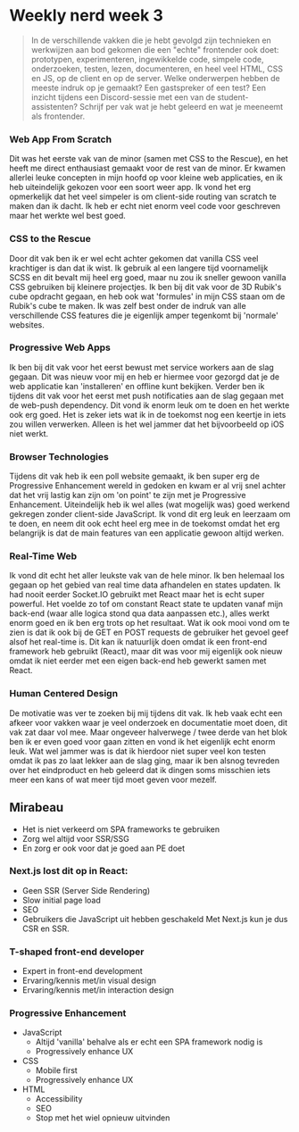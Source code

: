 # Weekly nerd week 3
> In de verschillende vakken die je hebt gevolgd zijn technieken en werkwijzen aan bod gekomen die een "echte" frontender ook doet: prototypen, experimenteren, ingewikkelde code, simpele code, onderzoeken, testen, lezen, documenteren, en heel veel HTML, CSS en JS, op de client en op de server. Welke onderwerpen hebben de meeste indruk op je gemaakt? Een gastspreker of een test? Een inzicht tijdens een Discord-sessie met een van de student-assistenten? Schrijf per vak wat je hebt geleerd en wat je meeneemt als frontender.

### Web App From Scratch
Dit was het eerste vak van de minor (samen met CSS to the Rescue), en het heeft me direct enthausiast gemaakt voor de rest van de minor. Er kwamen allerlei leuke concepten in mijn hoofd op voor kleine web applicaties, en ik heb uiteindelijk gekozen voor een soort weer app. Ik vond het erg opmerkelijk dat het veel simpeler is om client-side routing van scratch te maken dan ik dacht. Ik heb er echt niet enorm veel code voor geschreven maar het werkte wel best goed.

### CSS to the Rescue
Door dit vak ben ik er wel echt achter gekomen dat vanilla CSS veel krachtiger is dan dat ik wist. Ik gebruik al een langere tijd voornamelijk SCSS en dit bevalt mij heel erg goed, maar nu zou ik sneller gewoon vanilla CSS gebruiken bij kleinere projectjes. Ik ben bij dit vak voor de 3D Rubik's cube opdracht gegaan, en heb ook wat 'formules' in mijn CSS staan om de Rubik's cube te maken. Ik was zelf best onder de indruk van alle verschillende CSS features die je eigenlijk amper tegenkomt bij 'normale' websites.

### Progressive Web Apps
Ik ben bij dit vak voor het eerst bewust met service workers aan de slag gegaan. Dit was nieuw voor mij en heb er hiermee voor gezorgd dat je de web applicatie kan 'installeren' en offline kunt bekijken. Verder ben ik tijdens dit vak voor het eerst met push notificaties aan de slag gegaan met de web-push dependency. Dit vond ik enorm leuk om te doen en het werkte ook erg goed. Het is zeker iets wat ik in de toekomst nog een keertje in iets zou willen verwerken. Alleen is het wel jammer dat het bijvoorbeeld op iOS niet werkt.

### Browser Technologies
Tijdens dit vak heb ik een poll website gemaakt, ik ben super erg de Progressive Enhancement wereld in gedoken en kwam er al vrij snel achter dat het vrij lastig kan zijn om 'on point' te zijn met je Progressive Enhancement. Uiteindelijk heb ik wel alles (wat mogelijk was) goed werkend gekregen zonder client-side JavaScript. Ik vond dit erg leuk en leerzaam om te doen, en neem dit ook echt heel erg mee in de toekomst omdat het erg belangrijk is dat de main features van een applicatie gewoon altijd werken.

### Real-Time Web
Ik vond dit echt het aller leukste vak van de hele minor. Ik ben helemaal los gegaan op het gebied van real time data afhandelen en states updaten. Ik had nooit eerder Socket.IO gebruikt met React maar het is echt super powerful. Het voelde zo tof om constant React state te updaten vanaf mijn back-end (waar alle logica stond qua data aanpassen etc.), alles werkt enorm goed en ik ben erg trots op het resultaat. Wat ik ook mooi vond om te zien is dat ik ook bij de GET en POST requests de gebruiker het gevoel geef alsof het real-time is. Dit kan ik natuurlijk doen omdat ik een front-end framework heb gebruikt (React), maar dit was voor mij eigenlijk ook nieuw omdat ik niet eerder met een eigen back-end heb gewerkt samen met React.

### Human Centered Design
De motivatie was ver te zoeken bij mij tijdens dit vak. Ik heb vaak echt een afkeer voor vakken waar je veel onderzoek en documentatie moet doen, dit vak zat daar vol mee. Maar ongeveer halverwege / twee derde van het blok ben ik er even goed voor gaan zitten en vond ik het eigenlijk echt enorm leuk. Wat wel jammer was is dat ik hierdoor niet super veel kon testen omdat ik pas zo laat lekker aan de slag ging, maar ik ben alsnog tevreden over het eindproduct en heb geleerd dat ik dingen soms misschien iets meer een kans of wat meer tijd moet geven voor mezelf.

## Mirabeau
- Het is niet verkeerd om SPA frameworks te gebruiken
- Zorg wel altijd voor SSR/SSG
- En zorg er ook voor dat je goed aan PE doet

### Next.js lost dit op in React:
- Geen SSR (Server Side Rendering)
- Slow initial page load
- SEO
- Gebruikers die JavaScript uit hebben geschakeld
Met Next.js kun je dus CSR en SSR.

### T-shaped front-end developer
- Expert in front-end development
- Ervaring/kennis met/in visual design
- Ervaring/kennis met/in interaction design

### Progressive Enhancement
- JavaScript
    - Altijd 'vanilla' behalve als er echt een SPA framework nodig is
    - Progressively enhance UX
- CSS
    - Mobile first
    - Progressively enhance UX
- HTML
    - Accessibility
    - SEO
    - Stop met het wiel opnieuw uitvinden
